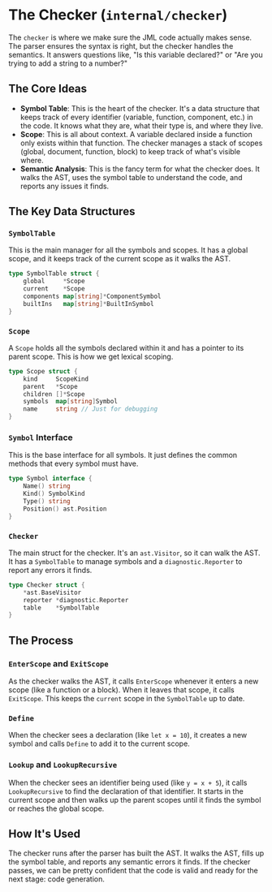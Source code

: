 # The Checker (`internal/checker`)

The `checker` is where we make sure the JML code actually makes sense. The parser ensures the syntax is right, but the checker handles the semantics. It answers questions like, "Is this variable declared?" or "Are you trying to add a string to a number?"

## The Core Ideas

-   **Symbol Table**: This is the heart of the checker. It's a data structure that keeps track of every identifier (variable, function, component, etc.) in the code. It knows what they are, what their type is, and where they live.
-   **Scope**: This is all about context. A variable declared inside a function only exists within that function. The checker manages a stack of scopes (global, document, function, block) to keep track of what's visible where.
-   **Semantic Analysis**: This is the fancy term for what the checker does. It walks the AST, uses the symbol table to understand the code, and reports any issues it finds.

## The Key Data Structures

### `SymbolTable`

This is the main manager for all the symbols and scopes. It has a global scope, and it keeps track of the current scope as it walks the AST.

```go
type SymbolTable struct {
	global     *Scope
	current    *Scope
	components map[string]*ComponentSymbol
	builtIns   map[string]*BuiltInSymbol
}
```

### `Scope`

A `Scope` holds all the symbols declared within it and has a pointer to its parent scope. This is how we get lexical scoping.

```go
type Scope struct {
	kind     ScopeKind
	parent   *Scope
	children []*Scope
	symbols  map[string]Symbol
	name     string // Just for debugging
}
```

### `Symbol` Interface

This is the base interface for all symbols. It just defines the common methods that every symbol must have.

```go
type Symbol interface {
	Name() string
	Kind() SymbolKind
	Type() string
	Position() ast.Position
}
```

### `Checker`

The main struct for the checker. It's an `ast.Visitor`, so it can walk the AST. It has a `SymbolTable` to manage symbols and a `diagnostic.Reporter` to report any errors it finds.

```go
type Checker struct {
	*ast.BaseVisitor
	reporter *diagnostic.Reporter
	table    *SymbolTable
}
```

## The Process

### `EnterScope` and `ExitScope`

As the checker walks the AST, it calls `EnterScope` whenever it enters a new scope (like a function or a block). When it leaves that scope, it calls `ExitScope`. This keeps the `current` scope in the `SymbolTable` up to date.

### `Define`

When the checker sees a declaration (like `let x = 10`), it creates a new symbol and calls `Define` to add it to the current scope.

### `Lookup` and `LookupRecursive`

When the checker sees an identifier being used (like `y = x + 5`), it calls `LookupRecursive` to find the declaration of that identifier. It starts in the current scope and then walks up the parent scopes until it finds the symbol or reaches the global scope.

## How It's Used

The checker runs after the parser has built the AST. It walks the AST, fills up the symbol table, and reports any semantic errors it finds. If the checker passes, we can be pretty confident that the code is valid and ready for the next stage: code generation.
